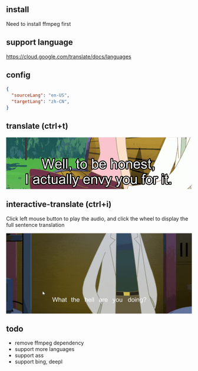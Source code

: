 ## install
Need to install ffmpeg first


## support language

https://cloud.google.com/translate/docs/languages


## config

```json
{
  "sourceLang": "en-US",
  "targetLang": "zh-CN",
}
```


## translate (ctrl+t)

<div style="display: flex;">
  <img src="../assets/img/translate.gif" alt="translate"/>
</div>

## interactive-translate (ctrl+i)

Click left mouse button to play the audio, and click the wheel to display the full sentence translation
<div style="display: flex;">
  <img src="../assets/img/interactive-translate.gif" alt="interactive-translate"/>
</div>


## todo
- remove ffmpeg dependency
- support more languages
- support ass
- support bing, deepl